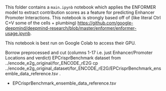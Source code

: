 This folder contains a `main.ipynb` notebook which applies the ENFORMER model to extract contribution scores as a feature for predicting Enhancer Promoter Interactions. This notebook is strongly based off of (like literal Ctrl C+V some of the cells + plumbing) https://github.com/google-deepmind/deepmind-research/blob/master/enformer/enformer-usage.ipynb. 

This notebook is best run on Google Colab to access their GPU. 

Borrow preprocessed and cut (columns 1-17 i.e. just Enhancer/Promoter Locations and verdict) EPCrisprBenchmark dataset from ../encode_e2g_original/for_ENCODE_rE2G
cp ../encode_e2g_original_dataset/for_ENCODE_rE2G/EPCrisprBenchmark_ensemble_data_reference.tsv .

* EPCrisprBenchmark_ensemble_data_reference.tsv

